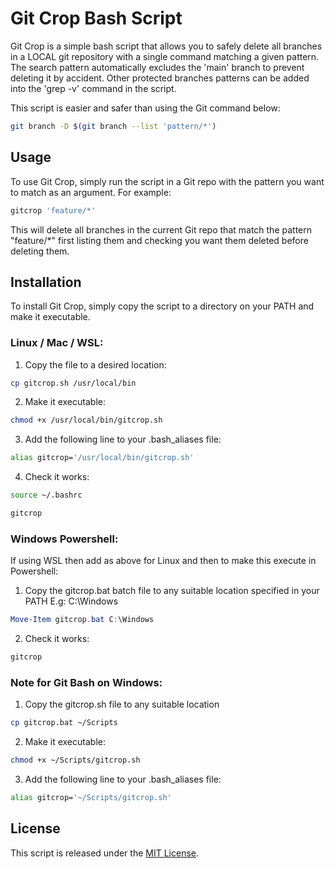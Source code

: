 # Git Crop Bash Script

Git Crop is a simple bash script that allows you to safely delete all branches in a LOCAL git repository with a single command matching a given pattern.  
The search pattern automatically excludes the 'main' branch to prevent deleting it by accident. Other protected branches patterns can be added into the 'grep -v' command in the script.

This script is easier and safer than using the Git command below:

```bash
git branch -D $(git branch --list 'pattern/*')
```

## Usage

To use Git Crop, simply run the script in a Git repo with the pattern you want to match as an argument. For example:

```bash
gitcrop 'feature/*'
```

This will delete all branches in the current Git repo that match the pattern "feature/\*" first listing them and checking you want them deleted before deleting them.

## Installation

To install Git Crop, simply copy the script to a directory on your PATH and make it executable.

### Linux / Mac / WSL:

1. Copy the file to a desired location:

```bash
cp gitcrop.sh /usr/local/bin
```

2. Make it executable:

```bash
chmod +x /usr/local/bin/gitcrop.sh
```

3. Add the following line to your .bash_aliases file:

```bash
alias gitcrop='/usr/local/bin/gitcrop.sh'
```

4. Check it works:

```bash
source ~/.bashrc

gitcrop
```

### Windows Powershell:

If using WSL then add as above for Linux and then to make this execute in Powershell:

1. Copy the gitcrop.bat batch file to any suitable location specified in your PATH E.g: C:\Windows

```PowerShell
Move-Item gitcrop.bat C:\Windows
```

2. Check it works:

```PowerShell
gitcrop
```

### Note for Git Bash on Windows:

1. Copy the gitcrop.sh file to any suitable location

```bash
cp gitcrop.bat ~/Scripts
```

2. Make it executable:

```bash
chmod +x ~/Scripts/gitcrop.sh
```

3. Add the following line to your .bash_aliases file:

```bash
alias gitcrop='~/Scripts/gitcrop.sh'
```

## License

This script is released under the [MIT License](https://opensource.org/licenses/MIT).
